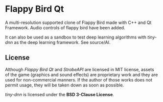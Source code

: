 
# Flappy Bird Qt

A multi-resolution supported clone of Flappy Bird made with C++ and Qt Framework.
Audio controls of flappy bird have been added.

It can also be used as a sandbox to test deep learning algorithms with *tiny-dnn* as the deep learning framework. See source/AI.

## License
Although *Flappy Bird Qt* and *StrobeAPI* are licensed in MIT license, assets of the game (graphics and sound effects) are proprietary work and they are used for non-commercial manners. If the author of those works does not permit usage, they will be taken down as soon as possible.

*tiny-dnn* is licensed under the **BSD 3-Clause License**.

